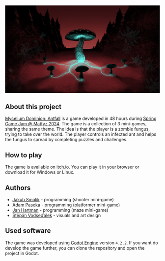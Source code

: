 ![concept-art](concept-art.png)

## About this project

[Mycelium Dominion: Antfall](https://couleslaw.itch.io/mycelium-dominion-antfall) is a game developed in 48 hours during [Spring Game Jam @ Matfyz 2024](https://itch.io/jam/spring-game-jam-matfyz-2024). The game is a collection of 3 mini-games, sharing the same theme. The idea is that the player is a zombie fungus, trying to take over the world. The player controls an infected ant and helps the fungus to spread by completing puzzles and challenges.

## How to play

The game is available on [itch.io](https://couleslaw.itch.io/mycelium-dominion-antfall). You can play it in your browser or download it for Windows or Linux.

## Authors

- [Jakub Smolík](https://github.com/couleslaw) - programming (shooter mini-game)
- [Adam Paseka](https://github.com/deinosuch) - programming (platformer mini-game)
- [Jan Hartman](https://github.com/hartmaj2) - programming (maze mini-game)
- [Štěpán Vodseďálek](https://github.com/stephen-vo) - visuals and art design

## Used software

The game was developed using [Godot Engine](https://godotengine.org/) version `4.2.2`. If you want do develop the game further, you can clone the repository and open the project in Godot.
